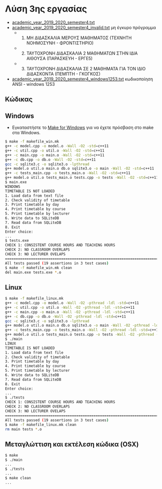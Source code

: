 # Λύση 3ης εργασίας

* [academic_year_2019_2020_semester4.txt](./academic_year_2019_2020_semester4.txt) 
* [academic_year_2019_2020_semester4_invalid.txt](./academic_year_2019_2020_semester4_invalid.txt) μη έγκυρο πρόγραμμα
  * 1) ΜΗ ΔΙΔΑΣΚΑΛΙΑ ΜΕΡΟΥΣ ΜΑΘΗΜΑΤΟΣ (ΤΕΧΝΗΤΗ ΝΟΗΜΟΣΥΝΗ - ΦΡΟΝΤΙΣΤΗΡΙΟ)
  * 2) ΤΑΥΤΟΧΡΟΝΗ ΔΙΔΑΣΚΑΛΙΑ 2 ΜΑΘΗΜΑΤΩΝ ΣΤΗΝ ΙΔΙΑ ΑΙΘΟΥΣΑ (ΠΑΡΑΣΚΕΥΗ - ΕΡΓΕ5)
  * 3) ΤΑΥΤΟΧΡΟΝΗ ΔΙΔΑΣΚΑΛΙΑ ΣΕ 2 ΜΑΘΗΜΑΤΑ ΓΙΑ ΤΟΝ ΙΔΙΟ ΔΙΔΑΣΚΟΝΤΑ (ΠΕΜΠΤΗ - ΓΚΟΓΚΟΣ)
* [academic_year_2019_2020_semester4_windows1253.txt](./academic_year_2019_2020_semester4_windows1253.txt) κωδικοποίηση ANSI - windows 1253

## Κώδικας


## Windows

* Εγκαταστήστε το [Make for Windows](http://gnuwin32.sourceforge.net/packages/make.htm) για να έχετε πρόσβαση στο make στα Windows.

```sh
$ make -f makefile_win.mk
g++ -c model.cpp -o model.o -Wall -O2 -std=c++11
g++ -c util.cpp -o util.o -Wall -O2 -std=c++11
g++ -c main.cpp -o main.o -Wall -O2 -std=c++11
g++ -c db.cpp -o db.o -Wall -O2 -std=c++11
gcc -c sqlite3.c -o sqlite3.o -lpthread
g++ model.o util.o main.o db.o sqlite3.o -o main -Wall -O2 -std=c++11
g++ -c tests_main.cpp -o tests_main.o -Wall -O2 -std=c++11
g++ model.o util.o tests_main.o tests.cpp -o tests -Wall -O2 -std=c++11
$ main.exe
WINDOWS
TIMETABLE IS NOT LOADED
1. Load data from text file
2. Check validity of timetable
3. Print timetable by day
4. Print timetable by course
5. Print timetable by lecturer
6. Write data to SQLiteDB
7. Read data from SQLiteDB
8. Exit
Enter choice:
...
$ tests.exe
CHECK 1: CONSISTENT COURSE HOURS AND TEACHING HOURS
CHECK 2: NO CLASSROOM OVERLAPS
CHECK 3: NO LECTURER OVELAPS
===============================================================================
All tests passed (19 assertions in 3 test cases)
$ make -f makefile_win.mk clean
del main.exe tests.exe *.o
```

## Linux

```sh
$ make -f makefile_linux.mk
g++ -c model.cpp -o model.o -Wall -O2 -pthread -ldl -std=c++11
g++ -c util.cpp -o util.o -Wall -O2 -pthread -ldl -std=c++11
g++ -c main.cpp -o main.o -Wall -O2 -pthread -ldl -std=c++11
g++ -c db.cpp -o db.o -Wall -O2 -pthread -ldl -std=c++11
gcc -c sqlite3.c -o sqlite3.o -lpthread
g++ model.o util.o main.o db.o sqlite3.o -o main -Wall -O2 -pthread -ldl -std=c++11
g++ -c tests_main.cpp -o tests_main.o -Wall -O2 -pthread -ldl -std=c++11
g++ model.o util.o tests_main.o tests.cpp -o tests -Wall -O2 -pthread -ldl -std=c++11
$ ./main
LINUX
TIMETABLE IS NOT LOADED
1. Load data from text file
2. Check validity of timetable
3. Print timetable by day
4. Print timetable by course
5. Print timetable by lecturer
6. Write data to SQLiteDB
7. Read data from SQLiteDB
8. Exit
Enter choice:
...
$ ./tests
CHECK 1: CONSISTENT COURSE HOURS AND TEACHING HOURS
CHECK 2: NO CLASSROOM OVERLAPS
CHECK 3: NO LECTURER OVELAPS
===============================================================================
All tests passed (19 assertions in 3 test cases)
$ make -f makefile_linux.mk clean
rm main tests *.o
```

## Μεταγλώττιση και εκτέλεση κώδικα (OSX)

```sh
$ make
$ ./main
...
$ ./tests
...
$ make clean
...
```


